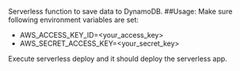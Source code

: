 Serverless function to save data to DynamoDB. 
##Usage:
Make sure following environment variables are set:
- AWS_ACCESS_KEY_ID=<your_access_key>
- AWS_SECRET_ACCESS_KEY=<your_secret_key>

Execute serverless deploy and it should deploy the serverless app.
